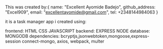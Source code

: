 This was created by:{
    name: "Excellent Ayomide Badejo",
    github_address: "Excel909",
    email: "excellentayomide@gmail.com",
    tel: +2348144984063
}

it is a task manager app i created using:

frontend: HTML CSS JAVASCRIPT
backend: EXPRESS NODE 
database: MONGODB
dependencies: bcryptjs,jsonwebtoken,mongoose,express-session connect-mongo, axios, webpack, multer
